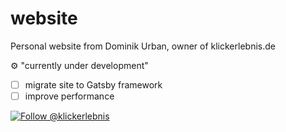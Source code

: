 # website
Personal website from Dominik Urban, owner of klickerlebnis.de

⚙ "currently under development"



- [ ] migrate site to Gatsby framework
- [ ] improve performance

<p align="left">
  <a href="https://twitter.com/intent/follow?screen_name=klickerlebnis">
    <img src="https://img.shields.io/twitter/follow/klickerlebnis.svg?label=Follow%20@klickerlebnis" alt="Follow @klickerlebnis" />
  </a>
</p>
